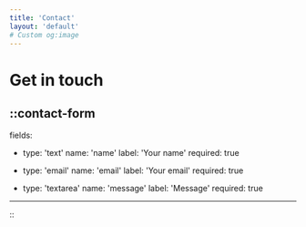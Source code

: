 ```yaml
---
title: 'Contact'
layout: 'default'
# Custom og:image
---
```


# Get in touch

::contact-form
---
fields:
  - type: 'text'
    name: 'name'
    label: 'Your name'
    required: true

  - type: 'email'
    name: 'email'
    label: 'Your email'
    required: true

  - type: 'textarea'
    name: 'message'
    label: 'Message'
    required: true
---
::
